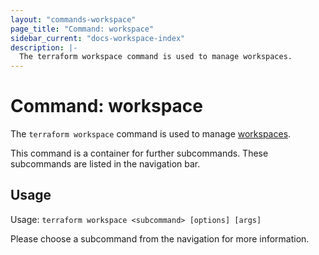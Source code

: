 ```yaml
---
layout: "commands-workspace"
page_title: "Command: workspace"
sidebar_current: "docs-workspace-index"
description: |-
  The terraform workspace command is used to manage workspaces.
---
```


# Command: workspace

The `terraform workspace` command is used to manage
[workspaces](/docs/state/workspaces.html).

This command is a container for further subcommands. These subcommands are
listed in the navigation bar.

## Usage

Usage: `terraform workspace <subcommand> [options] [args]`

Please choose a subcommand from the navigation for more information.
